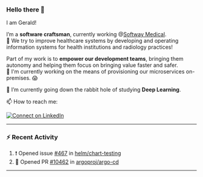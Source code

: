### Hello there 👋

I am Gerald! 

I’m a **software craftsman**, currently working @[Softway Medical](https://www.softwaymedical.fr/).  
💪 We try to improve healthcare systems by developing and operating information systems for health institutions and radiology practices!

Part of my work is to **empower our development teams**, bringing them autonomy and helping them focus on bringing value faster and safer.  
🔭 I'm currently working on the means of provisioning our microservices on-premises. 😱

🌱 I’m currently going down the rabbit hole of studying **Deep Learning**.

📫 How to reach me:

[![Connect on LinkedIn](https://img.shields.io/badge/--linkedin?label=LinkedIn&logo=LinkedIn&style=social)](https://www.linkedin.com/in/ethereally)

---

### :zap: Recent Activity

<!--START_SECTION:activity-->
1. ❗️ Opened issue [#467](https://github.com/helm/chart-testing/issues/467) in [helm/chart-testing](https://github.com/helm/chart-testing)
2. 💪 Opened PR [#10462](https://github.com/argoproj/argo-cd/pull/10462) in [argoproj/argo-cd](https://github.com/argoproj/argo-cd)
<!--END_SECTION:activity-->

---
